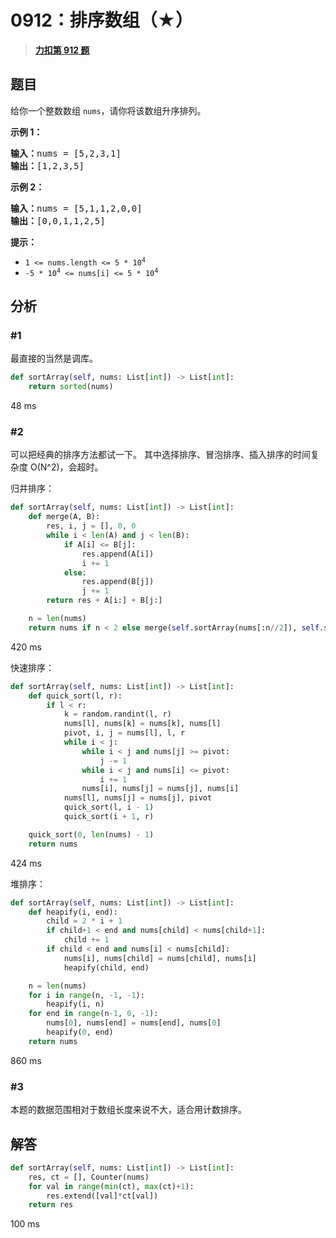 # 0912：排序数组（★）


> <u>**[力扣第 912 题](https://leetcode.cn/problems/sort-an-array/)**</u>

## 题目

<p>给你一个整数数组 <code>nums</code>，请你将该数组升序排列。</p>



<ol>
</ol>

<p><strong>示例 1：</strong></p>

<pre>
<strong>输入：</strong>nums = [5,2,3,1]
<strong>输出：</strong>[1,2,3,5]
</pre>

<p><strong>示例 2：</strong></p>

<pre>
<strong>输入：</strong>nums = [5,1,1,2,0,0]
<strong>输出：</strong>[0,0,1,1,2,5]
</pre>



<p><strong>提示：</strong></p>

<ul>
<li><code>1 &lt;= nums.length &lt;= 5 * 10<sup>4</sup></code></li>
<li><code>-5 * 10<sup>4</sup> &lt;= nums[i] &lt;= 5 * 10<sup>4</sup></code></li>
</ul>


## 分析

### #1

最直接的当然是调库。

```python
def sortArray(self, nums: List[int]) -> List[int]:
    return sorted(nums)
```

48 ms

### #2

可以把经典的排序方法都试一下。
其中选择排序、冒泡排序、插入排序的时间复杂度 O(N^2)，会超时。

归并排序：

```python
def sortArray(self, nums: List[int]) -> List[int]:
    def merge(A, B):
        res, i, j = [], 0, 0
        while i < len(A) and j < len(B):
            if A[i] <= B[j]:
                res.append(A[i])
                i += 1
            else:
                res.append(B[j])
                j += 1
        return res + A[i:] + B[j:]

    n = len(nums)
    return nums if n < 2 else merge(self.sortArray(nums[:n//2]), self.sortArray(nums[n//2:]))
```

420 ms

快速排序：

```python
def sortArray(self, nums: List[int]) -> List[int]:
    def quick_sort(l, r):
        if l < r:
            k = random.randint(l, r)
            nums[l], nums[k] = nums[k], nums[l]
            pivot, i, j = nums[l], l, r
            while i < j:
                while i < j and nums[j] >= pivot:
                    j -= 1
                while i < j and nums[i] <= pivot:
                    i += 1
                nums[i], nums[j] = nums[j], nums[i]
            nums[l], nums[j] = nums[j], pivot
            quick_sort(l, i - 1)
            quick_sort(i + 1, r)

    quick_sort(0, len(nums) - 1)
    return nums
```

424 ms

堆排序：

```python
def sortArray(self, nums: List[int]) -> List[int]:
    def heapify(i, end):
        child = 2 * i + 1
        if child+1 < end and nums[child] < nums[child+1]:
            child += 1
        if child < end and nums[i] < nums[child]:
            nums[i], nums[child] = nums[child], nums[i]
            heapify(child, end)

    n = len(nums)
    for i in range(n, -1, -1):
        heapify(i, n)
    for end in range(n-1, 0, -1):
        nums[0], nums[end] = nums[end], nums[0]
        heapify(0, end)
    return nums
```

860 ms

### #3

本题的数据范围相对于数组长度来说不大，适合用计数排序。

## 解答

```python
def sortArray(self, nums: List[int]) -> List[int]:
    res, ct = [], Counter(nums)
    for val in range(min(ct), max(ct)+1):
        res.extend([val]*ct[val])
    return res
```

100 ms


